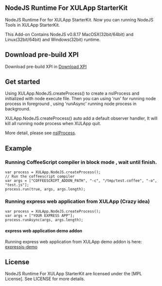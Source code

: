 NodeJS Runtime For XULApp StarterKit
-----------------------------
NodeJS Runtime For for XULApp StarterKit. Now you can running NodeJS Tools in XULApp StarterKit.

This Add-on Contains NodeJS v0.8.17 MacOSX(32bit/64bit) and Linux(32bit/64bit) and Windows(32bit) runtime.

Download pre-build XPI
-----------------------------
Download pre-build XPI in [Download XPI](https://github.com/racklin/xulapp-starterkit-addon-nodejs/releases)


Get started
-----------------------------
Using XULApp.NodeJS.createProcess() to create a nsIProcess and initialized with node execute file.
Then you can using 'run' for running node process in foreground , using 'runAsync' running node process in background.

XULApp.NodeJS.createProcess() auto add a default observer handler, It will kill all running node process when XULApp quit.

More detail, please see [nsIProcess](https://developer.mozilla.org/en-US/docs/XPCOM_Interface_Reference/nsIProcess).


Example
-----------------------------
### Running CoffeeScript compiler in block mode , wait until finish.
```
var process = XULApp.NodeJS.createProcess();
// Run the coffeescript compiler
var args = ["COFFEESCRIPT_ADDON_PATH", "-c", "/tmp/test.coffee", "-o", "test.js"];
process.run(true, args, args.length);
```

### Running express web application from XULApp (Crazy idea)
```
var process = XULApp.NodeJS.createProcess();
var args = ["YOUR EXPRESS APP"];
process.runAsync(args, args.length);
```
#### express web application demo addon 
Running express web application from XULApp demo addon is here:
[expressjs-demo](https://github.com/racklin/xulapp-starterkit-addon-expressjs-demo)


License
-----------------------------
NodeJS Runtime For XULApp StarterKit are licensed under the [MPL License].
See LICENSE for more details.

